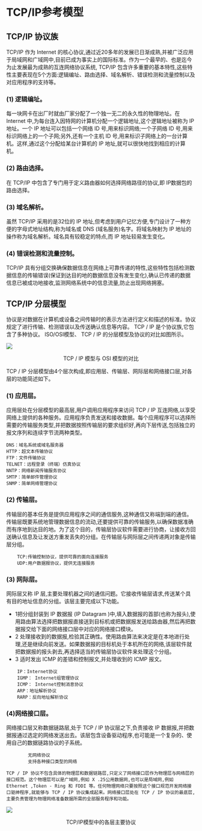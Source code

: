 # TCP/IP参考模型

## TCP/IP 协议族

TCP/IP 作为 Internet 的核心协议,通过近20多年的发展已日渐成熟,并被广泛应用于局域网和广域网中,目前已成为事实上的国际标准。作为一个最早的、也是迄今为止发展最为成熟的互连网络协议系统, TCP/IP 包含许多重要的基本特性,这些特性主要表现在5个方面:逻辑编址、路由选择、域名解析、错误检测和流量控制以及对应用程序的支持等。

### (1) 逻辑编址。

每一块网卡在出厂时就由厂家分配了一个独一无二的永久性的物理地址。在 Internet 中,为每台连入因特网的计算机分配一个逻辑地址,这个逻辑地址被称为 IP 地址。一个 IP 地址可以包括一个网络 ID 号,用来标识网络;一个子网络 ID 号,用来标识网络上的一个子网;另外,还有一个主机 ID 号,用来标识子网络上的一台计算机。这样,通过这个分配给某台计算机的 IP 地址,就可以很快地找到相应的计算机。

### (2) 路由选择。

在 TCP/IP 中包含了专门用于定义路由器如何选择网络路径的协议,即 IP数据包的路由选择。

### (3) 域名解析。

虽然 TCP/IP 采用的是32位的 IP 地址,但考虑到用户记忆方便,专门设计了一种方便的字母式地址结构,称为域名或 DNS (域名服务)名字。将域名映射为 IP 地址的操作称为域名解析。域名具有较稳定的特点,而 IP 地址较易发生变化。

### (4) 错误检测和流量控制。

 TCP/IP 具有分组交换确保数据信息在网络上可靠传递的特性,这些特性包括检测数据信息的传输错误(保证到达目的地的数据信息没有发生变化),确认已传递的数据信息已被成功地接收,监测网络系统中的信息流量,防止出现网络拥塞。

## TCP/IP 分层模型

协议是对数据在计算机或设备之间传输时的表示方法进行定义和描述的标准。协议规定了进行传输、检测错误以及传送确认信息等内容。 TCP / IP 是个协议族,它包含了多种协议。 ISO/OSI模型、 TCP / IP 的分层模型及协议的对比如图所示。

![](https://cdn.jsdelivr.net/gh/ZanderZhao/img20/file/20191104113602.png)

<center>TCP / IP 模型与 OSI 模型的对比</center>

TCP / IP 分层模型由4个层次构成,即应用层、传输层、网际层和网络接口层,对各层的功能简述如下。

### (1) 应用层。

应用层处在分层模型的最高层,用户调用应用程序来访问 TCP / IP 互连网络,以享受网络上提供的各种服务。应用程序负责发送和接收数据。每个应用程序可以选择所需要的传输服务类型,并把数据按照传输层的要求组织好,再向下层传送,包括独立的报文序列和连续字节流两种类型。

```
DNS：域名系统或域名服务器
HTTP：超文本传输协议
FTP：文件传输协议
TELNET：远程登录（终端）仿真协议
NNTP：网络新闻传输服务协议
SMTP：简单邮件管理协议
SNMP：简单网络管理协议
```



### (2) 传输层。

传输层的基本任务是提供应用程序之间的通信服务,这种通信又称端到端的通信。传输层既要系统地管理数据信息的流动,还要提供可靠的传输服务,以确保数据准确而有序地到达目的地。为了这个目的，传输层协议软件需要进行协商，让接收方回送确认信息及让发送方重发丢失的分组。在传输层与网际层之间传递两对象是传输层分组。

```
    TCP:传输控制协议，提供可靠的面向连接服务
    UDP:用户数据报协议，提供无连接服务
```



### (3) 网际层。

网际层又称 IP 层,主要处理机器之间的通信问题。它接收传输层请求,传送某个具有目的地址信息的分组。该层主要完成以下功能。

+ 1把分组封装到 IP 数据报 (IP Datagram )中,填入数据报的首部(也称为报头),使用路由算法选择把数据报直接送到目标机或把数据报发送给路由器,然后再把数据报交给下面的网络接口层中对应的网络接口模块。
+ 2 处理接收到的数据报,检验其正确性。使用路由算法来决定是在本地进行处理,还是继续向前发送。如果数据报的目标机处于本机所在的网络,该层软件就把数据报的报头剥去,再选择适当的传输层协议软件来处理这个分组。
+ 3 适时发出 ICMP 的差错和控制报文,并处理收到的 ICMP 报文。

```
    IP：Internet协议
    IGMP： Internet组管理协议
    ICMP： Internet控制消息协议
    ARP：地址解析协议
    RARP：反向地址解析协议
```



### (4)网络接口层。

网络接口层又称数据链路层,处于 TCP / IP 协议层之下,负责接收 IP 数据报,并把数据报通过选定的网络发送出去。该层包含设备驱动程序,也可能是一个复杂的、使用自己的数据链路协议的子系统。

```
        无网络协议
        支持各种接口类型的网络
        
TCP / IP 协议不包含具体的物理层和数据链路层,只定义了网络接口层作为物理层与网络层的接口规范。这个物理层可以是广域网,例如 X .25公用数据网,也可以是局域网,例如 Ethernet ,Token - Ring 和 FDDI 等。任何物理网络只要按照这个接口规范开发网络接口驱绅程序,就能够与 TCP / IP 协议集成起来。网络接口层处在 TCP / IP 协议的最底层,主要负责管理为物理网络准备数据所需的全部服务程序和功能。
```





![](https://cdn.jsdelivr.net/gh/ZanderZhao/img20/file/20191104115456.png)

<center>TCP/IP模型中的各层主要协议</center>













